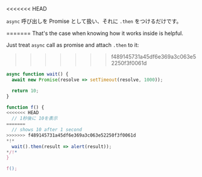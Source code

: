 
<<<<<<< HEAD

`async` 呼び出しを Promise として扱い、それに `.then` をつけるだけです。

=======
That's the case when knowing how it works inside is helpful.

Just treat `async` call as promise and attach `.then` to it:
>>>>>>> f489145731a45df6e369a3c063e52250f3f0061d
```js run
async function wait() {
  await new Promise(resolve => setTimeout(resolve, 1000));

  return 10;
}

function f() {
<<<<<<< HEAD
  // 1秒後に 10を表示
=======
  // shows 10 after 1 second
>>>>>>> f489145731a45df6e369a3c063e52250f3f0061d
*!*
  wait().then(result => alert(result));
*/!*
}

f();
```
